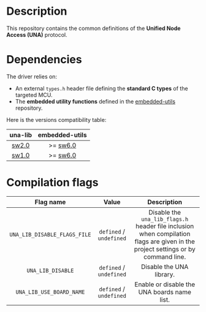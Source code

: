 # Description

This repository contains the common definitions of the **Unified Node Access (UNA)** protocol.

# Dependencies

The driver relies on:

* An external `types.h` header file defining the **standard C types** of the targeted MCU.
* The **embedded utility functions** defined in the [embedded-utils](https://github.com/Ludovic-Lesur/embedded-utils) repository.

Here is the versions compatibility table:

| **una-lib** | **embedded-utils** |
|:---:|:---:|
| [sw2.0](https://github.com/Ludovic-Lesur/una-lib/releases/tag/sw2.0) | >= [sw6.0](https://github.com/Ludovic-Lesur/embedded-utils/releases/tag/sw6.0) |
| [sw1.0](https://github.com/Ludovic-Lesur/una-lib/releases/tag/sw1.0) | >= [sw6.0](https://github.com/Ludovic-Lesur/embedded-utils/releases/tag/sw6.0) |

# Compilation flags

| **Flag name** | **Value** | **Description** |
|:---:|:---:|:---:|
| `UNA_LIB_DISABLE_FLAGS_FILE` | `defined` / `undefined` | Disable the `una_lib_flags.h` header file inclusion when compilation flags are given in the project settings or by command line. |
| `UNA_LIB_DISABLE` | `defined` / `undefined` | Disable the UNA library. |
| `UNA_LIB_USE_BOARD_NAME` | `defined` / `undefined` | Enable or disable the UNA boards name list. |
